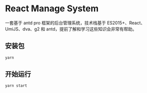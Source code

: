 # React Manage System
一套基于 antd pro 框架的后台管理系统，技术栈基于 ES2015+、React、UmiJS、dva、g2 和 antd，提前了解和学习这些知识会非常有帮助。

## 安装包
```bash
yarn
```
## 开始运行
```bash
yarn start
```
